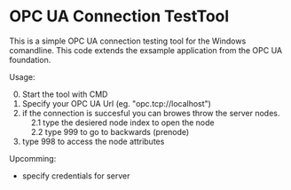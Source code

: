 # OPC UA Connection TestTool
This is a simple OPC UA connection testing tool for the Windows comandline.
This code extends the exsample application from the OPC UA foundation.

Usage:

0. Start the tool with CMD
1. Specify your OPC UA Url (eg. "opc.tcp://localhost")
2. if the connection is succesful you can browes throw the server nodes.<br>
&nbsp;&nbsp;&nbsp;&nbsp;2.1 type the desiered node index to open the node<br>
&nbsp;&nbsp;&nbsp;&nbsp;2.2 type 999 to go to backwards (prenode)<br>
3. type 998 to access the node attributes

Upcomming:

- specify credentials for server
